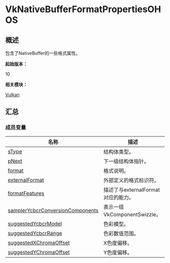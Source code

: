 # VkNativeBufferFormatPropertiesOHOS


## 概述

包含了NativeBuffer的一些格式属性。

**起始版本：**

10

**相关模块：**

[Vulkan](_vulkan.md)


## 汇总


### 成员变量

| 名称 | 描述 |
| -------- | -------- |
| [sType](_vulkan.md#stype-47) | 结构体类型。 |
| [pNext](_vulkan.md#pnext-47) | 下一级结构体指针。 |
| [format](_vulkan.md#format) | 格式说明。 |
| [externalFormat](_vulkan.md#externalformat-12) | 外部定义的格式标识符。 |
| [formatFeatures](_vulkan.md#formatfeatures) | 描述了与externalFormat对应的能力。 |
| [samplerYcbcrConversionComponents](_vulkan.md#samplerycbcrconversioncomponents) | 表示一组VkComponentSwizzle。 |
| [suggestedYcbcrModel](_vulkan.md#suggestedycbcrmodel) | 色彩模型。 |
| [suggestedYcbcrRange](_vulkan.md#suggestedycbcrrange) | 色彩数值范围。 |
| [suggestedXChromaOffset](_vulkan.md#suggestedxchromaoffset) | X色度偏移。 |
| [suggestedYChromaOffset](_vulkan.md#suggestedychromaoffset) | Y色度偏移。 |
